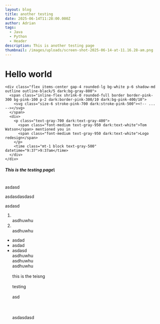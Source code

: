 ```yaml
---
layout: blog
title: another testing
date: 2025-06-14T11:28:00.000Z
author: Adrian
tags:
  - Java
  - Python
  - Header
description: This is another testing page
thumbnail: /images/uploads/screen-shot-2025-06-14-at-11.16.28-am.png
---
```

# Hello world

```
<div class="flex items-center gap-4 rounded-lg bg-white p-6 shadow-md outline outline-black/5 dark:bg-gray-800">
  <span class="inline-flex shrink-0 rounded-full border border-pink-300 bg-pink-100 p-2 dark:border-pink-300/10 dark:bg-pink-400/10">
    <svg class="size-6 stroke-pink-700 dark:stroke-pink-500"><!-- ... --></svg>
  </span>
  <div>
    <p class="text-gray-700 dark:text-gray-400">
      <span class="font-medium text-gray-950 dark:text-white">Tom Watson</span> mentioned you in
      <span class="font-medium text-gray-950 dark:text-white">Logo redesign</span>
    </p>
    <time class="mt-1 block text-gray-500" datetime="9:37">9:37am</time>
  </div>
</div>
```

##### **This is the testing page**\

\
asdasd

asdasdasdasd

asdasd

1. \
   asdhuwhu
2. \
   asdhuwhu

* asdad
* asdad
* asdasd\
  asdhuwhu\
  asdhuwhu\
  asdhuwhu\
  \
  this is the teisng \
  \
  testing \
  \
  asd\
  \
  \
  \
  asdasdasd
